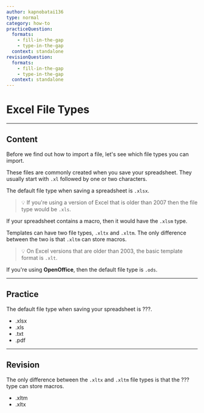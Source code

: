 ```yaml
---
author: kapnobatai136
type: normal
category: how-to
practiceQuestion:
  formats:
    - fill-in-the-gap
    - type-in-the-gap
  context: standalone
revisionQuestion:
  formats:
    - fill-in-the-gap
    - type-in-the-gap
  context: standalone
---
```


# Excel File Types 


---

## Content

Before we find out how to import a file, let's see which file types you can import.

These files are commonly created when you save your spreadsheet. They usually start with `.xl` followed by one or two characters. 

The default file type when saving a spreadsheet is `.xlsx`. 

> 💡 If you're using a version of Excel that is older than 2007 then the file type would be `.xls`.

If your spreadsheet contains a macro, then it would have the `.xlsm` type.

Templates can have two file types, `.xltx` and `.xltm`. The only difference between the two is that `.xltm` can store macros.

> 💡 On Excel versions that are older than 2003, the basic template format is `.xlt`.

If you're using **OpenOffice**, then the default file type is `.ods`.


---

## Practice

The default file type when saving your spreadsheet is ???.

- .xlsx
- .xls
- .txt
- .pdf


---

## Revision

The only difference between the `.xltx` and `.xltm` file types is that the ??? type can store macros.

- .xltm
- .xltx
